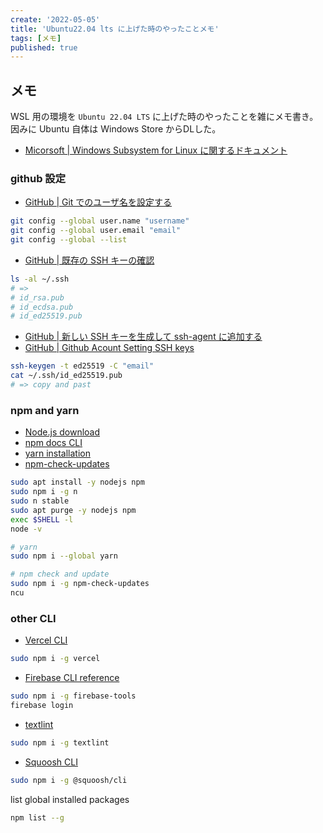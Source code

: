 ```yaml
---
create: '2022-05-05'
title: 'Ubuntu22.04 lts に上げた時のやったことメモ'
tags: [メモ]
published: true
---
```


## メモ

WSL 用の環境を `Ubuntu 22.04 LTS` に上げた時のやったことを雑にメモ書き。因みに Ubuntu 自体は Windows Store からDLした。

- [Micorsoft | Windows Subsystem for Linux に関するドキュメント](https://docs.microsoft.com/ja-jp/windows/wsl/)

### github 設定

- [GitHub | Git でのユーザ名を設定する](https://docs.github.com/ja/get-started/getting-started-with-git/setting-your-username-in-git)

```sh
git config --global user.name "username"
git config --global user.email "email"
git config --global --list
```

- [GitHub | 既存の SSH キーの確認](https://docs.github.com/ja/authentication/connecting-to-github-with-ssh/checking-for-existing-ssh-keys)

```sh
ls -al ~/.ssh
# =>
# id_rsa.pub
# id_ecdsa.pub
# id_ed25519.pub
```

- [GitHub | 新しい SSH キーを生成して ssh-agent に追加する](https://docs.github.com/ja/authentication/connecting-to-github-with-ssh/generating-a-new-ssh-key-and-adding-it-to-the-ssh-agent)
- [GitHub | Github Acount Setting SSH keys](https://github.com/settings/keys)

```sh
ssh-keygen -t ed25519 -C "email"
cat ~/.ssh/id_ed25519.pub
# => copy and past
```

### npm and yarn

- [Node.js download](https://nodejs.org/ja/download/)
- [npm docs CLI](https://docs.npmjs.com/cli/v8/)
- [yarn installation](https://classic.yarnpkg.com/lang/en/docs/install/#windows-stable)
- [npm-check-updates](https://www.npmjs.com/package/npm-check-updates)

```sh
sudo apt install -y nodejs npm
sudo npm i -g n
sudo n stable
sudo apt purge -y nodejs npm
exec $SHELL -l
node -v

# yarn
sudo npm i --global yarn

# npm check and update
sudo npm i -g npm-check-updates
ncu
```

### other CLI

- [Vercel CLI](https://vercel.com/docs/cli)

```sh
sudo npm i -g vercel
```

- [Firebase CLI reference](https://firebase.google.com/docs/cli#install-cli-mac-linux)

```sh
sudo npm i -g firebase-tools
firebase login
```

- [textlint](https://github.com/textlint/textlint)

```sh
sudo npm i -g textlint
```

- [Squoosh CLI](https://github.com/GoogleChromeLabs/squoosh/tree/dev/cli)

```sh
sudo npm i -g @squoosh/cli
```

list global installed packages

```sh
npm list --g
```
